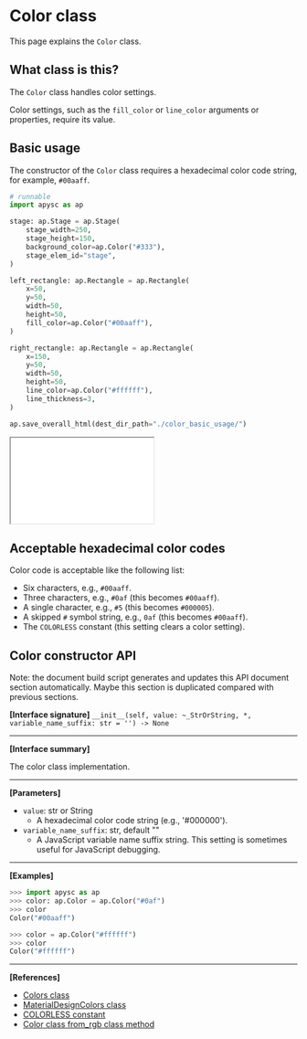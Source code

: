 # Color class

This page explains the `Color` class.

## What class is this?

The `Color` class handles color settings.

Color settings, such as the `fill_color` or `line_color` arguments or properties, require its value.

## Basic usage

The constructor of the `Color` class requires a hexadecimal color code string, for example, `#00aaff`.

```py
# runnable
import apysc as ap

stage: ap.Stage = ap.Stage(
    stage_width=250,
    stage_height=150,
    background_color=ap.Color("#333"),
    stage_elem_id="stage",
)

left_rectangle: ap.Rectangle = ap.Rectangle(
    x=50,
    y=50,
    width=50,
    height=50,
    fill_color=ap.Color("#00aaff"),
)

right_rectangle: ap.Rectangle = ap.Rectangle(
    x=150,
    y=50,
    width=50,
    height=50,
    line_color=ap.Color("#ffffff"),
    line_thickness=3,
)

ap.save_overall_html(dest_dir_path="./color_basic_usage/")
```

<iframe src="static/color_basic_usage/index.html" width="250" height="150"></iframe>

## Acceptable hexadecimal color codes

Color code is acceptable like the following list:

- Six characters, e.g., `#00aaff`.
- Three characters, e.g., `#0af` (this becomes `#00aaff`).
- A single character, e.g., `#5` (this becomes `#000005`).
- A skipped `#` symbol string, e.g., `0af` (this becomes `#00aaff`).
- The `COLORLESS` constant (this setting clears a color setting).

## Color constructor API

<!-- Docstring: apysc._color.color.Color.__init__ -->

<span class="inconspicuous-txt">Note: the document build script generates and updates this API document section automatically. Maybe this section is duplicated compared with previous sections.</span>

**[Interface signature]** `__init__(self, value: ~_StrOrString, *, variable_name_suffix: str = '') -> None`<hr>

**[Interface summary]**

The color class implementation.<hr>

**[Parameters]**

- `value`: str or String
  - A hexadecimal color code string (e.g., '#000000').
- `variable_name_suffix`: str, default ""
  - A JavaScript variable name suffix string. This setting is sometimes useful for JavaScript debugging.

<hr>

**[Examples]**

```py
>>> import apysc as ap
>>> color: ap.Color = ap.Color("#0af")
>>> color
Color("#00aaff")

>>> color = ap.Color("#ffffff")
>>> color
Color("#ffffff")
```

<hr>

**[References]**

- [Colors class](https://simon-ritchie.github.io/apysc/en/colors.html)
- [MaterialDesignColors class](https://simon-ritchie.github.io/apysc/en/material_design_colors.html)
- [COLORLESS constant](https://simon-ritchie.github.io/apysc/en/colorless.html)
- [Color class from_rgb class method](https://simon-ritchie.github.io/apysc/en/color_from_rgb.html)